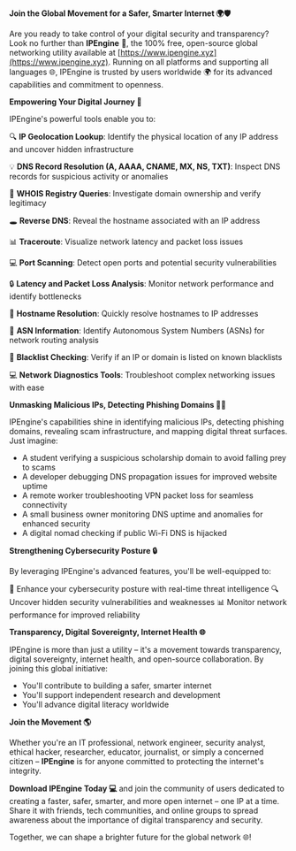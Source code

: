 **Join the Global Movement for a Safer, Smarter Internet 🌍🛡️**

Are you ready to take control of your digital security and transparency? Look no further than **IPEngine** 🚀, the 100% free, open-source global networking utility available at [https://www.ipengine.xyz](https://www.ipengine.xyz). Running on all platforms and supporting all languages 🌐, IPEngine is trusted by users worldwide 🌍 for its advanced capabilities and commitment to openness.

**Empowering Your Digital Journey 🔑**

IPEngine's powerful tools enable you to:

🔍 **IP Geolocation Lookup**: Identify the physical location of any IP address and uncover hidden infrastructure

💡 **DNS Record Resolution (A, AAAA, CNAME, MX, NS, TXT)**: Inspect DNS records for suspicious activity or anomalies

🔗 **WHOIS Registry Queries**: Investigate domain ownership and verify legitimacy

🕳️ **Reverse DNS**: Reveal the hostname associated with an IP address

📊 **Traceroute**: Visualize network latency and packet loss issues

💻 **Port Scanning**: Detect open ports and potential security vulnerabilities

🔒 **Latency and Packet Loss Analysis**: Monitor network performance and identify bottlenecks

🔗 **Hostname Resolution**: Quickly resolve hostnames to IP addresses

📡 **ASN Information**: Identify Autonomous System Numbers (ASNs) for network routing analysis

🚨 **Blacklist Checking**: Verify if an IP or domain is listed on known blacklists

💻 **Network Diagnostics Tools**: Troubleshoot complex networking issues with ease

**Unmasking Malicious IPs, Detecting Phishing Domains 🕵️‍♀️**

IPEngine's capabilities shine in identifying malicious IPs, detecting phishing domains, revealing scam infrastructure, and mapping digital threat surfaces. Just imagine:

* A student verifying a suspicious scholarship domain to avoid falling prey to scams
* A developer debugging DNS propagation issues for improved website uptime
* A remote worker troubleshooting VPN packet loss for seamless connectivity
* A small business owner monitoring DNS uptime and anomalies for enhanced security
* A digital nomad checking if public Wi-Fi DNS is hijacked

**Strengthening Cybersecurity Posture 🔒**

By leveraging IPEngine's advanced features, you'll be well-equipped to:

💪 Enhance your cybersecurity posture with real-time threat intelligence
🔍 Uncover hidden security vulnerabilities and weaknesses
📊 Monitor network performance for improved reliability

**Transparency, Digital Sovereignty, Internet Health 🌐**

IPEngine is more than just a utility – it's a movement towards transparency, digital sovereignty, internet health, and open-source collaboration. By joining this global initiative:

* You'll contribute to building a safer, smarter internet
* You'll support independent research and development
* You'll advance digital literacy worldwide

**Join the Movement 🌎**

Whether you're an IT professional, network engineer, security analyst, ethical hacker, researcher, educator, journalist, or simply a concerned citizen – **IPEngine** is for anyone committed to protecting the internet's integrity.

**Download IPEngine Today 💻** and join the community of users dedicated to creating a faster, safer, smarter, and more open internet – one IP at a time. Share it with friends, tech communities, and online groups to spread awareness about the importance of digital transparency and security.

Together, we can shape a brighter future for the global network 🌐!
